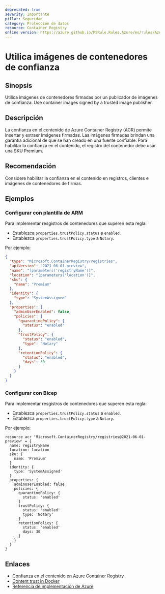 ```yaml
---
deprecated: true
severity: Importante
pillar: Seguridad
category: Protección de datos
resource: Container Registry
online version: https://azure.github.io/PSRule.Rules.Azure/es/rules/Azure.ACR.ContentTrust/
---
```


# Utilica imágenes de contenedores de confianza

## Sinopsis

Utilica imágenes de contenedores firmadas por un publicador de imágenes de confianza.
Use container images signed by a trusted image publisher.

## Descripción

La confianza en el contenido de Azure Container Registry (ACR) permite insertar y extraer imágenes firmadas.
Las imágenes firmadas brindan una garantía adicional de que se han creado en una fuente confiable.
Para habilitar la confianza en el contenido, el registro del contenedor debe usar una SKU Premium.

## Recomendación

Considere habilitar la confianza en el contenido en registros, clientes e imágenes de contenedores de firmas.

## Ejemplos

### Configurar con plantilla de ARM

Para implementar resgistros de contenedores que superen esta regla:

- Establezca `properties.trustPolicy.status` a `enabled`.
- Establezca `properties.trustPolicy.type` a `Notary`.

Por ejemplo:

```json
{
  "type": "Microsoft.ContainerRegistry/registries",
  "apiVersion": "2021-06-01-preview",
  "name": "[parameters('registryName')]",
  "location": "[parameters('location')]",
  "sku": {
    "name": "Premium"
  },
  "identity": {
    "type": "SystemAssigned"
  },
  "properties": {
    "adminUserEnabled": false,
    "policies": {
      "quarantinePolicy": {
        "status": "enabled"
      },
      "trustPolicy": {
        "status": "enabled",
        "type": "Notary"
      },
      "retentionPolicy": {
        "status": "enabled",
        "days": 30
      }
    }
  }
}
```

### Configurar con Bicep

Para implementar resgistros de contenedores que superen esta regla:

- Establezca `properties.trustPolicy.status` a `enabled`.
- Establezca `properties.trustPolicy.type` a `Notary`.

Por ejemplo:

```bicep
resource acr 'Microsoft.ContainerRegistry/registries@2021-06-01-preview' = {
  name: registryName
  location: location
  sku: {
    name: 'Premium'
  }
  identity: {
    type: 'SystemAssigned'
  }
  properties: {
    adminUserEnabled: false
    policies: {
      quarantinePolicy: {
        status: 'enabled'
      }
      trustPolicy: {
        status: 'enabled'
        type: 'Notary'
      }
      retentionPolicy: {
        status: 'enabled'
        days: 30
      }
    }
  }
}
```

## Enlaces

- [Confianza en el contenido en Azure Container Registry](https://learn.microsoft.com/azure/container-registry/container-registry-content-trust)
- [Content trust in Docker](https://docs.docker.com/engine/security/trust/content_trust/)
- [Referencia de implementación de Azure](https://learn.microsoft.com/azure/templates/microsoft.containerregistry/registries)
